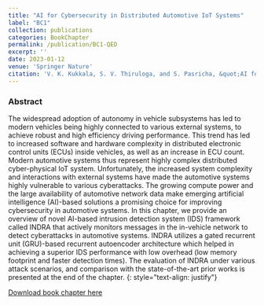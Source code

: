 ```yaml
---
title: "AI for Cybersecurity in Distributed Automotive IoT Systems"
label: "BC1"
collection: publications
categories: BookChapter
permalink: /publication/BC1-QED
excerpt: ''
date: 2023-01-12
venue: 'Springer Nature'
citation: 'V. K. Kukkala, S. V. Thiruloga, and S. Pasricha, &quot;AI for Cybersecurity in Distributed Automotive IoT Systems,&quot; in <i>Frontiers of Quality Electronic Design (QED)</i>, Springer Nature, 2023.'
---
```


### Abstract
The widespread adoption of autonomy in vehicle subsystems has led to modern vehicles being highly connected to various external systems, to achieve robust and high efficiency driving performance. This trend has led to increased software and hardware complexity in distributed electronic control units (ECUs) inside vehicles, as well as an increase in ECU count. Modern automotive systems thus represent highly complex distributed cyber-physical IoT system. Unfortunately, the increased system complexity and interactions with external systems have made the automotive systems highly vulnerable to various cyberattacks. The growing compute power and the large availability of automotive network data make emerging artificial intelligence (AI)-based solutions a promising choice for improving cybersecurity in automotive systems. In this chapter, we provide an overview of novel AI-based intrusion detection system (IDS) framework called INDRA that actively monitors messages in the in-vehicle network to detect cyberattacks in automotive systems. INDRA utilizes a gated recurrent unit (GRU)-based recurrent autoencoder architecture which helped in achieving a superior IDS performance with low overhead (low memory footprint and faster detection times). The evaluation of INDRA under various attack scenarios, and comparison with the state-of-the-art prior works is presented at the end of the chapter.
{: style="text-align: justify"}

[Download book chapter here](https://link.springer.com/chapter/10.1007/978-3-031-16344-9_8)
